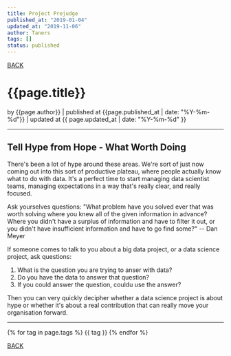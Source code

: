 ```yaml
---
title: Project Prejudge
published_at: "2019-01-04"
updated_at: "2019-11-06"
author: Taners
tags: []
status: published
---
```


[BACK](../)

# {{page.title}}

by {{page.author}} |
published at {{page.published_at | date: "%Y-%m-%d"}} |
updated at {{ page.updated_at | date: "%Y-%m-%d" }}

---

## Tell Hype from Hope - What Worth Doing
There's been a lot of hype around these areas. We're sort of just now coming out into this sort of productive plateau, where people actually know what to do with data. It's a perfect time to start managing data scientist teams, managing expectations in a way that's really clear, and really focused.

Ask yourselves questions:
"What problem have you solved ever that was worth solving where you knew all of the given information in advance? Where you didn't have a surplus of information and have to filter it out, or you didn't have insufficient information and have to go find some?"
    -- Dan Meyer

If someone comes to talk to you about a big data project, or a data science project, ask questions:
1. What is the question you are trying to anser with data?
2. Do you have the data to answer that question?
3. If you could answer the question, couldu use the answer?

Then you can very quickly decipher whether a data science project is about hype or whether it's about a real contribution that can really move your organisation forward.

---

{% for tag in page.tags %}
  {{ tag }}
{% endfor %}

[BACK](../)
